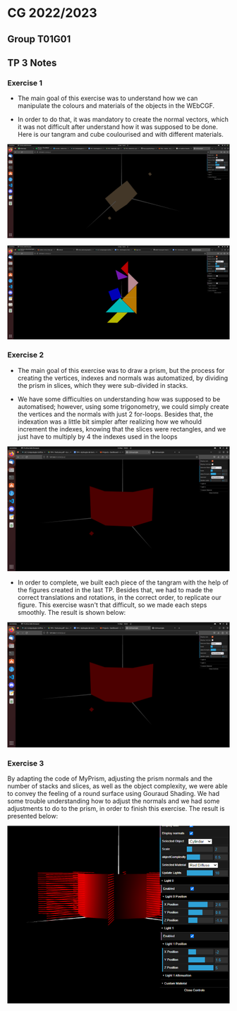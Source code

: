 # CG 2022/2023

## Group T01G01

## TP 3 Notes

### Exercise 1

- The main goal of this exercise was to understand how we can manipulate the colours and materials of the objects in the WEbCGF.

- In order to do that, it was mandatory to create the normal vectors, which it was not difficult after understand how it was supposed to be done. Here is our tangram and cube coulourised and with different materials.

![Figure 1](./screenshots/cg-t01g01-tp3-1.png)

![Figure 2](./screenshots/cg-t01g01-tp3-2.png)


### Exercise 2

- The main goal of this exercise was to draw a prism, but the process for creating the vertices, indexes and  normals was automatized, by dividing the prism in slices, which they were sub-divided in stacks.

- We have some difficulties on understanding how was supposed to be automatised; however, using some trigonometry, we could simply create the vertices and the normals with just 2 for-loops. Besides that, the indexation was a little bit simpler after realizing how we whould increment the indexes, knowing that the slices were rectangles, and we just have to multiply by 4 the indexes used in the loops

![Figure 2](./screenshots/cg-t01g01-tp3-3.png)

- In order to complete, we built each piece of the tangram with the help of the figures created in the last TP. Besides that, we had to made the correct translations and rotations, in the correct order, to replicate our figure. This exercise wasn't that difficult, so we made each steps smoothly. The result is shown below:

![Figure 3](./screenshots/cg-t01g01-tp3-3.png)

### Exercise 3

By adapting the code of MyPrism, adjusting the prism normals and the number of stacks and slices, as well as the object complexity, we were able to convey the feeling of a round surface using Gouraud Shading. We had some trouble understanding how to adjust the normals and we had some adjustments to do to the prism, in order to finish this exercise. The result is presented below:

![Figure 4](./screenshots/cg-t01g01-tp3-4.png)


